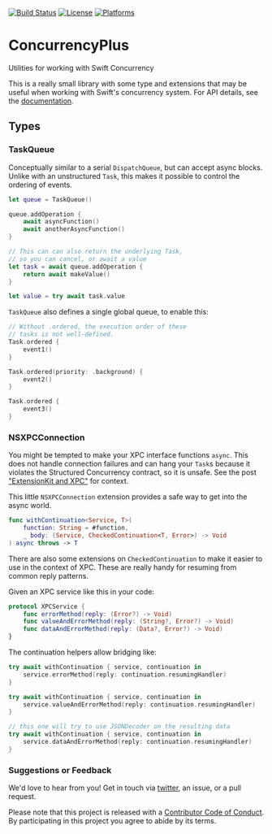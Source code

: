 [![Build Status][build status badge]][build status]
[![License][license badge]][license]
[![Platforms][platforms badge]][platforms]

# ConcurrencyPlus
Utilities for working with Swift Concurrency

This is a really small library with some type and extensions that may be useful when working with Swift's concurrency system. For API details, see the [documentation](https://swiftpackageindex.com/ChimeHQ/ConcurrencyPlus/main/documentation/concurrencyplus).

## Types

### TaskQueue

Conceptually similar to a serial `DispatchQueue`, but can accept async blocks. Unlike with an unstructured `Task`, this makes it possible to control the ordering of events.

```swift
let queue = TaskQueue()

queue.addOperation {
    await asyncFunction()
    await anotherAsyncFunction()
}

// This can can also return the underlying Task,
// so you can cancel, or await a value
let task = await queue.addOperation {
    return await makeValue()
}

let value = try await task.value
```

`TaskQueue` also defines a single global queue, to enable this:

```swift
// Without .ordered, the execution order of these
// tasks is not well-defined.
Task.ordered {
    event1()
}

Task.ordered(priority: .background) {
    event2()
}

Task.ordered {
    event3()
}
```

### NSXPCConnection

You might be tempted to make your XPC interface functions `async`. This does not handle connection failures and can hang your `Task`s because it violates the Structured Concurrency contract, so it is unsafe. See the post ["ExtensionKit and XPC"](https://www.chimehq.com/blog/extensionkit-xpc) for context.

This little `NSXPCConnection` extension provides a safe way to get into the async world.

```swift
func withContinuation<Service, T>(
    function: String = #function, 
    _ body: (Service, CheckedContinuation<T, Error>) -> Void
) async throws -> T
```

There are also some extensions on `CheckedContinuation` to make it easier to use in the context of XPC. These are really handy for resuming from common reply patterns.

Given an XPC service like this in your code:

```swift
protocol XPCService {
    func errorMethod(reply: (Error?) -> Void)
    func valueAndErrorMethod(reply: (String?, Error?) -> Void)
    func dataAndErrorMethod(reply: (Data?, Error?) -> Void)
}
```

The continuation helpers allow bridging like:

```swift
try await withContinuation { service, continuation in
    service.errorMethod(reply: continuation.resumingHandler)
}

try await withContinuation { service, continuation in
    service.valueAndErrorMethod(reply: continuation.resumingHandler)
}

// this one will try to use JSONDecoder on the resulting data
try await withContinuation { service, continuation in
    service.dataAndErrorMethod(reply: continuation.resumingHandler)
}
```

### Suggestions or Feedback

We'd love to hear from you! Get in touch via [twitter](https://twitter.com/chimehq), an issue, or a pull request.

Please note that this project is released with a [Contributor Code of Conduct](CODE_OF_CONDUCT.md). By participating in this project you agree to abide by its terms.

[build status]: https://github.com/ChimeHQ/ConcurrencyPlus/actions
[build status badge]: https://github.com/ChimeHQ/ConcurrencyPlus/workflows/CI/badge.svg
[license]: https://opensource.org/licenses/BSD-3-Clause
[license badge]: https://img.shields.io/github/license/ChimeHQ/ConcurrencyPlus
[platforms]: https://swiftpackageindex.com/ChimeHQ/ConcurrencyPlus
[platforms badge]: https://img.shields.io/endpoint?url=https%3A%2F%2Fswiftpackageindex.com%2Fapi%2Fpackages%2FChimeHQ%2FConcurrencyPlus%2Fbadge%3Ftype%3Dplatforms
